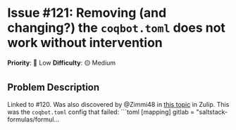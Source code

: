 # Issue #121: Removing (and changing?) the `coqbot.toml` does not work without intervention

**Priority**: 🚀 Low
**Difficulty**: 🟡 Medium

## Problem Description

Linked to #120.  Was also discovered by @Zimmi48 in [this topic](https://coq.zulipchat.com/#narrow/stream/243318-coqbot-devs.20.26.20users/topic/How.20to.20troubleshoot.20coqbot.3F) in Zulip.    This was the `coqbot.toml` config that failed:    ```toml  [mapping]  gitlab = "saltstack-formulas/formul...
